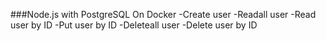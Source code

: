 ###Node.js with PostgreSQL On Docker 
-Create user
-Readall user
-Read user by ID
-Put user by ID
-Deleteall user
-Delete user by ID
